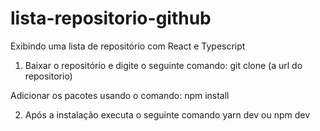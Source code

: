 # lista-repositorio-github
 Exibindo uma lista de repositório com React e Typescript

 1) Baixar o repositório e digite o seguinte comando: 
 git clone (a url do repositorio)
 
 Adicionar os pacotes usando o comando: 
 npm install

 2) Após a instalação executa o seguinte comando
 yarn dev ou npm dev
